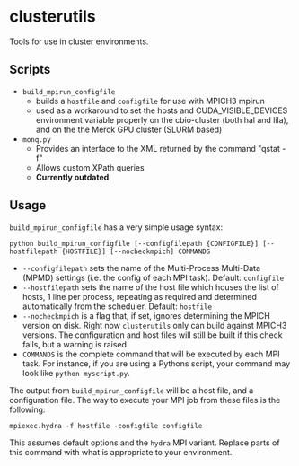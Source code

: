 clusterutils
=============

Tools for use in cluster environments.

Scripts
-------

* `build_mpirun_configfile`
  * builds a `hostfile` and `configfile` for use with MPICH3 mpirun
  * used as a workaround to set the hosts and CUDA\_VISIBLE\_DEVICES environment variable properly on the cbio-cluster 
    (both hal and lila), and on the the Merck GPU cluster (SLURM based)
* `monq.py`
  * Provides an interface to the XML returned by the command "qstat -f"
  * Allows custom XPath queries
  * **Currently outdated**
  
Usage
-----

`build_mpirun_configfile` has a very simple usage syntax:
```shell
python build_mpirun_configfile [--configfilepath {CONFIGFILE}] [--hostfilepath {HOSTFILE}] [--nocheckmpich] COMMANDS
```
* `--configfilepath` sets the name of the Multi-Process Multi-Data (MPMD) settings (i.e. the config of each MPI task). 
  Default: `configfile`
* `--hostfilepath` sets the name of the host file which houses the list of hosts, 1 line per process, repeating as 
  required and determined automatically from the scheduler.
  Default: `hostfile`
* `--nocheckmpich` is a flag that, if set, ignores determining the MPICH version on disk. Right now `clusterutils` only 
  can build against MPICH3 versions. The configuration and host files will still be built if this check fails, but a 
  warning is raised.
* `COMMANDS` is the complete command that will be executed by each MPI task. For instance, if you are using a Pythons 
  script, your command may look like `python myscript.py`.
  
The output from `build_mpirun_configfile` will be a host file, and a configuration file. The way to execute your MPI 
job from these files is the following:
```shell
mpiexec.hydra -f hostfile -configfile configfile
```
This assumes default options and the `hydra` MPI variant. Replace parts of this command with what is appropriate to your
environment.
